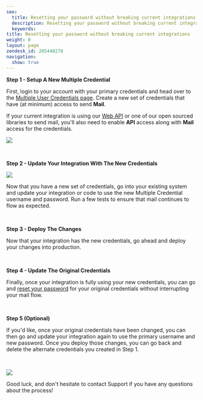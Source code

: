 ```yaml
---
seo:
  title: Resetting your password without breaking current integrations
  description: Resetting your password without breaking current integrations
  keywords:
title: Resetting your password without breaking current integrations
weight: 0
layout: page
zendesk_id: 205440278
navigation:
  show: true
---
```


 **Step 1 - Setup A New Multiple Credential**

First, login to your account with your primary credentials and head over to the [Multiple User Credentials page](https://app.sendgrid.com/credentials). Create a new set of credentials that have (at minimum) access to send **Mail**.

If your current integration is using our [Web API](https://sendgrid.com/docs/API_Reference/Web_API/mail.html#-send) or one of our open sourced libraries to send mail, you'll also need to enable **API** access along with **Mail** access for the credentials.

![]({{root_url}}/images/manangemultiple.png)

&nbsp;

**Step 2 - Update Your Integration With The New Credentials**

**![]({{root_url}}/images/sucessfulcred.png)**

Now that you have a new set of credentials, go into your existing system and update your integration or code to use the new Multiple Credential username and password. Run a few tests to ensure that mail continues to flow as expected.

&nbsp;

**Step 3 - Deploy The Changes**

Now that your integration has the new credentials, go ahead and deploy your changes into production.

&nbsp;

**Step 4 - Update The Original Credentials**

Finally, once your integration is fully using your new credentials, you can go and [reset your password]({{root_url}}/Classroom/Basics/Account/how_do_i_reset_my_password.html) for your original credentials without interrupting your mail flow.

&nbsp;

**Step 5 (Optional)**

If you'd like, once your original credentials have been changed, you can then go and update your integration again to use the primary&nbsp;username and new password. Once you deploy those changes, you can go back and delete the alternate credentials you created in Step 1.&nbsp;

&nbsp;

![]({{root_url}}/images/indycareful.gif)

Good luck, and don't hesitate to contact Support if you have any questions about the process!&nbsp;
